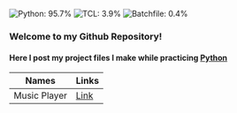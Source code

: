 ![Python: 95.7%](https://img.shields.io/badge/Python-95.7%25-%233572a5) ![TCL: 3.9%](https://img.shields.io/badge/TCL-3.9%25-%23e4cc98) ![Batchfile: 0.4%](https://img.shields.io/badge/Batchfile-0.4%25-%23c1f12e)

### Welcome to my Github Repository! 
#### Here I post my project files I make while practicing [Python](https://www.python.org)



| Names | Links |
| ----- | ----- |
| Music Player | [Link](https://github.com/amanbele/Python/tree/main/Music%20Player) |
